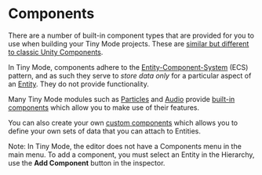 # Components

There are a number of built-in component types that are provided for you to use when building your Tiny Mode projects. These are [similar but different to classic Unity Components](intro-for-unity-developers.md).

In Tiny Mode, components adhere to the [Entity-Component-System](introduction-to-ecs) (ECS) pattern, and as such they serve to _store data only_ for a particular aspect of an [Entity](entities.md). They do not provide functionality.

Many Tiny Mode modules such as [Particles](module-particles.md) and [Audio](module-audio.md) provide [built-in components](built-in-components.md) which allow you to make use of their features.

You can also create your own [custom components](scripting-components.md) which allows you to define your own sets of data that you can attach to Entities.

Note: In Tiny Mode, the editor does not have a Components menu in the main menu. To add a component, you must select an Entity in the Hierarchy, use the **Add Component** button in the inspector.